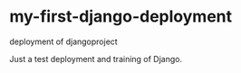 # my-first-django-deployment
deployment of djangoproject

Just a test deployment and training of Django. 
